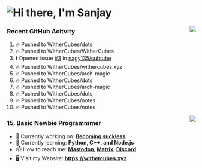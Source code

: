 <h1 align="left">
  <img src="https://raw.githubusercontent.com/WitherCubes/WitherCubes/master/header.svg" alt="Hi there, I'm Sanjay" />
</h1>

<a href="https://discord.com/users/745631160809422959">
  <img src="https://lanyard-profile-readme.vercel.app/api/745631160809422959?bg=23283d&borderRadius=15px" align="right" />
</a>

### Recent GitHub Acitvity
<!--START_SECTION:activity-->
1. 🔥 Pushed to WitherCubes/dots
2. 🔥 Pushed to WitherCubes/WitherCubes
3. ❗️ Opened issue [#3](https://github.com/nagy135/subtube/issues/3) in [nagy135/subtube](https://github.com/nagy135/subtube)
4. 🔥 Pushed to WitherCubes/withercubes.xyz
5. 🔥 Pushed to WitherCubes/arch-magic
6. 🔥 Pushed to WitherCubes/dots
7. 🔥 Pushed to WitherCubes/arch-magic
8. 🔥 Pushed to WitherCubes/dots
9. 🔥 Pushed to WitherCubes/notes
10. 🔥 Pushed to WitherCubes/notes
<!--END_SECTION:activity-->
<a href="https://github.com/WitherCubes">
  <img src="https://github-readme-stats.vercel.app/api/top-langs/?username=WitherCubes&exclude_repo=whitehatjr,notes,trex-runner&layout=compact&theme=tokyonight" align="right" />
</a>

### 15, Basic Newbie Programmmer

- 🔭 Currently working on: [**Becoming suckless**](https://suckless.org)
- 🌱 Currently learning: **Python, C++, and Node.js**
- 📫 How to reach me: [**Mastodon**](https://withercubes.xyz/mastodon), [**Matrix**](https://withercubes.xyz/matrix), [**Discord**](https://withercubes.xyz/discord)
- 🖥️ Visit my Website: **https://withercubes.xyz**
